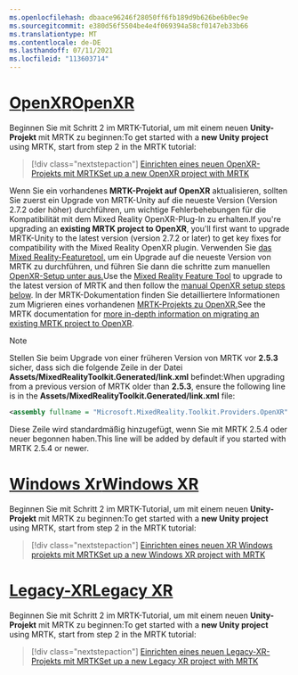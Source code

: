 ```yaml
---
ms.openlocfilehash: dbaace96246f28050ff6fb189d9b626be6b0ec9e
ms.sourcegitcommit: e380d56f5504be4e4f069394a58cf0147eb33b66
ms.translationtype: MT
ms.contentlocale: de-DE
ms.lasthandoff: 07/11/2021
ms.locfileid: "113603714"
---
```

# <a name="openxr"></a>[<span data-ttu-id="ede57-101">OpenXR</span><span class="sxs-lookup"><span data-stu-id="ede57-101">OpenXR</span></span>](#tab/openxr)

<span data-ttu-id="ede57-102">Beginnen Sie mit Schritt 2 im MRTK-Tutorial, um mit einem neuen **Unity-Projekt** mit MRTK zu beginnen:</span><span class="sxs-lookup"><span data-stu-id="ede57-102">To get started with a **new Unity project** using MRTK, start from step 2 in the MRTK tutorial:</span></span>

> [!div class="nextstepaction"]
> [<span data-ttu-id="ede57-103">Einrichten eines neuen OpenXR-Projekts mit MRTK</span><span class="sxs-lookup"><span data-stu-id="ede57-103">Set up a new OpenXR project with MRTK</span></span>](../../tutorials/mr-learning-base-02.md?tabs=openxr)

<span data-ttu-id="ede57-104">Wenn Sie ein vorhandenes **MRTK-Projekt auf OpenXR** aktualisieren, sollten Sie zuerst ein Upgrade von MRTK-Unity auf die neueste Version (Version 2.7.2 oder höher) durchführen, um wichtige Fehlerbehebungen für die Kompatibilität mit dem Mixed Reality OpenXR-Plug-In zu erhalten.</span><span class="sxs-lookup"><span data-stu-id="ede57-104">If you're upgrading an **existing MRTK project to OpenXR**, you'll first want to upgrade MRTK-Unity to the latest version (version 2.7.2 or later) to get key fixes for compatibility with the Mixed Reality OpenXR plugin.</span></span>  <span data-ttu-id="ede57-105">Verwenden Sie [das Mixed Reality-Featuretool,](../../welcome-to-mr-feature-tool.md) um ein Upgrade auf die neueste Version von MRTK zu durchführen, und führen Sie dann die schritte zum manuellen [OpenXR-Setup unter aus.](#manual-setup-without-mrtk)</span><span class="sxs-lookup"><span data-stu-id="ede57-105">Use the [Mixed Reality Feature Tool](../../welcome-to-mr-feature-tool.md) to upgrade to the latest version of MRTK and then follow the [manual OpenXR setup steps below](#manual-setup-without-mrtk).</span></span> <span data-ttu-id="ede57-106">In der MRTK-Dokumentation finden Sie detailliertere Informationen zum Migrieren eines vorhandenen [MRTK-Projekts zu OpenXR.](/windows/mixed-reality/mrtk-unity/configuration/getting-started-with-mrtk-and-xrsdk#configuring-mrtk-for-the-xr-sdk-pipeline)</span><span class="sxs-lookup"><span data-stu-id="ede57-106">See the MRTK documentation for [more in-depth information on migrating an existing MRTK project to OpenXR](/windows/mixed-reality/mrtk-unity/configuration/getting-started-with-mrtk-and-xrsdk#configuring-mrtk-for-the-xr-sdk-pipeline).</span></span>

> [!NOTE]
> <span data-ttu-id="ede57-107">Stellen Sie beim Upgrade von einer früheren Version von MRTK vor **2.5.3** sicher, dass sich die folgende Zeile in der Datei **Assets/MixedRealityToolkit.Generated/link.xml** befindet:</span><span class="sxs-lookup"><span data-stu-id="ede57-107">When upgrading from a previous version of MRTK older than **2.5.3**, ensure the following line is in the **Assets/MixedRealityToolkit.Generated/link.xml** file:</span></span>
>
> ```xml
> <assembly fullname = "Microsoft.MixedReality.Toolkit.Providers.OpenXR" preserve="all"/>
> ```
>
> <span data-ttu-id="ede57-108">Diese Zeile wird standardmäßig hinzugefügt, wenn Sie mit MRTK 2.5.4 oder neuer begonnen haben.</span><span class="sxs-lookup"><span data-stu-id="ede57-108">This line will be added by default if you started with MRTK 2.5.4 or newer.</span></span>

# <a name="windows-xr"></a>[<span data-ttu-id="ede57-109">Windows Xr</span><span class="sxs-lookup"><span data-stu-id="ede57-109">Windows XR</span></span>](#tab/windowsxr)

<span data-ttu-id="ede57-110">Beginnen Sie mit Schritt 2 im MRTK-Tutorial, um mit einem neuen **Unity-Projekt** mit MRTK zu beginnen:</span><span class="sxs-lookup"><span data-stu-id="ede57-110">To get started with a **new Unity project** using MRTK, start from step 2 in the MRTK tutorial:</span></span>

> [!div class="nextstepaction"]
> [<span data-ttu-id="ede57-111">Einrichten eines neuen XR Windows projekts mit MRTK</span><span class="sxs-lookup"><span data-stu-id="ede57-111">Set up a new Windows XR project with MRTK</span></span>](../../tutorials/mr-learning-base-02.md?tabs=winxr)

# <a name="legacy-xr"></a>[<span data-ttu-id="ede57-112">Legacy-XR</span><span class="sxs-lookup"><span data-stu-id="ede57-112">Legacy XR</span></span>](#tab/legacy)

<span data-ttu-id="ede57-113">Beginnen Sie mit Schritt 2 im MRTK-Tutorial, um mit einem neuen **Unity-Projekt** mit MRTK zu beginnen:</span><span class="sxs-lookup"><span data-stu-id="ede57-113">To get started with a **new Unity project** using MRTK, start from step 2 in the MRTK tutorial:</span></span>

> [!div class="nextstepaction"]
> [<span data-ttu-id="ede57-114">Einrichten eines neuen Legacy-XR-Projekts mit MRTK</span><span class="sxs-lookup"><span data-stu-id="ede57-114">Set up a new Legacy XR project with MRTK</span></span>](../../tutorials/mr-learning-base-02.md?tabs=wsa)